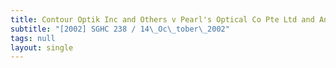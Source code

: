 ```yaml
---
title: Contour Optik Inc and Others v Pearl's Optical Co Pte Ltd and Another
subtitle: "[2002] SGHC 238 / 14\_Oc\_tober\_2002"
tags: null
layout: single
---
```



